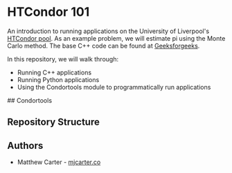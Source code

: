 # HTCondor 101

An introduction to running applications on the University of Liverpool's [HTCondor pool](http://condor.liv.ac.uk/). As an example problem, we will estimate pi using the Monte Carlo method. The base C++ code can be found at [Geeksforgeeks](https://www.geeksforgeeks.org/estimating-value-pi-using-monte-carlo/).

In this repository, we will walk through:

* Running C++ applications
* Running Python applications
* Using the Condortools module to programmatically run applications



## Condortools

## Repository Structure

## Authors
* Matthew Carter - [mjcarter.co](http://mjcarter.co/)